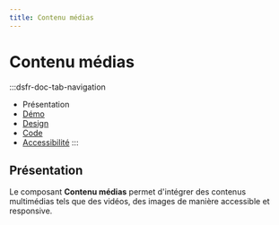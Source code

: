 ```yaml
---
title: Contenu médias
---
```


# Contenu médias

:::dsfr-doc-tab-navigation
- Présentation
- [Démo](./demo/index.md)
- [Design](./design/index.md)
- [Code](./code/index.md)
- [Accessibilité](./accessibility/index.md)
:::

## Présentation

Le composant **Contenu médias** permet d'intégrer des contenus multimédias tels que des vidéos, des images de manière accessible et responsive.

